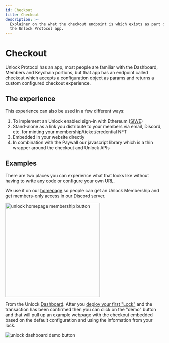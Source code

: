 ```yaml
---
id: Checkout
title: Checkout
description: >-
  Explainer on the what the checkout endpoint is which exists as part of
  the Unlock Protocol app.
---
```


# Checkout

Unlock Protocol has an app, most people are familiar with the Dashboard, Members
and Keychain portions, but that app has an endpoint called checkout which accepts
a configuration object as params and returns a custom configured checkout experience.

## The experience
This experience can also be used in a few different ways:
1. To implement an Unlock enabled sign-in with Ethereum ([SIWE](../sign-in-with-ethereum/))
1. Stand-alone as a link you distribute to your members via email, Discord, etc.
   for minting your membership/ticket/credential NFT
1. Embedded in your website directly
1. In combination with the Paywall our javascript library which is a thin
    wrapper around the checkout and Unlock APIs

## Examples
There are two places you can experience what that looks like without
having to write any code or configure your own URL.

We use it on our [homepage](https://unlock-protocol.com/)
so people can get an Unlock Membership and get members-only access in our Discord
server.

<p>
  <img alt="unlock homepage membership button" width="300" src="/img/tools/checkout/unlock-homepage-member-button.png"/>
</p>

From the Unlock [Dashboard](https://app.unlock-protocol.com/dashboard).
After you [deploy your first "Lock"](../../basics/new-to-unlock/deploying-a-lock) and
the transaction has been confirmed then you can click on the "demo" button and
that will pull up an example webpage with the checkout embedded based on the default
configuration and using the information from your lock.

![unlock dashboard demo button](/img/tools/checkout/unlock-dashboard-demo-button.png)
